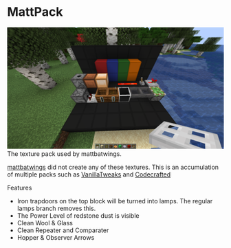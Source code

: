 # MattPack
![](preview.png)
The texture pack used by mattbatwings.

[mattbatwings](https://www.youtube.com/@mattbatwings) did not create any of these textures. This is an accumulation of multiple packs such as [VanillaTweaks](https://vanillatweaks.net/picker/resource-packs/) and [Codecrafted](https://codecrafted.net/)

Features
 * Iron trapdoors on the top block will be turned into lamps. The regular lamps branch removes this. 
 * The Power Level of redstone dust is visible
 * Clean Wool & Glass
 * Clean Repeater and Comparater
 * Hopper & Observer Arrows